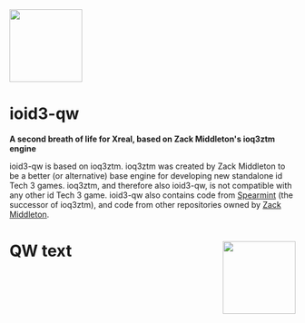 <img src="https://raw.githubusercontent.com/KuehnhammerTobias/ioqw/master/misc/quakewars.png" width="128">

# ioid3-qw 

**A second breath of life for Xreal, based on Zack Middleton's ioq3ztm engine**

ioid3-qw is based on ioq3ztm. ioq3ztm was created by Zack Middleton to be a better (or alternative) base engine for developing new standalone id Tech 3 games. ioq3ztm, and therefore also ioid3-qw, is not compatible with any other id Tech 3 game. ioid3-qw also contains code from [Spearmint](http://spearmint.pw/) (the successor of ioq3ztm), and code from other repositories owned by [Zack Middleton](https://github.com/zturtleman?tab=repositories).



# QW <img src="https://raw.githubusercontent.com/KuehnhammerTobias/ioqw/master/misc/quakewars.png" align="right" width="128"> text
